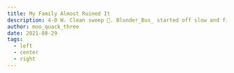 ```yaml
---
title: My Family Almost Ruined It
description: 4-0 W. Clean sweep 🧹. Blunder_Bus_ started off slow and finished slow. My family came home during the middle of game 4 so I had to really step up my level of concentration. 
author: moo_quack_three
date: 2021-08-29
tags:
  - left
  - center
  - right
---
```

